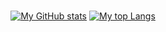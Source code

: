 <br>

<div align="center">

  [![My GitHub stats](https://github-readme-stats.vercel.app/api?username=IJuanTM&show_icons=true&count_private=true&hide_title=true&include_all_commits=true&theme=darcula&rank_icon=github&card_width=400&line_height=30)](https://github.com/anuraghazra/github-readme-stats)
  [![My top Langs](https://github-readme-stats.vercel.app/api/top-langs/?username=IJuanTM&layout=compact&langs_count=10&hide_title=true&hide=hack&theme=darcula&card_width=400)](https://github.com/anuraghazra/github-readme-stats)

</div>

